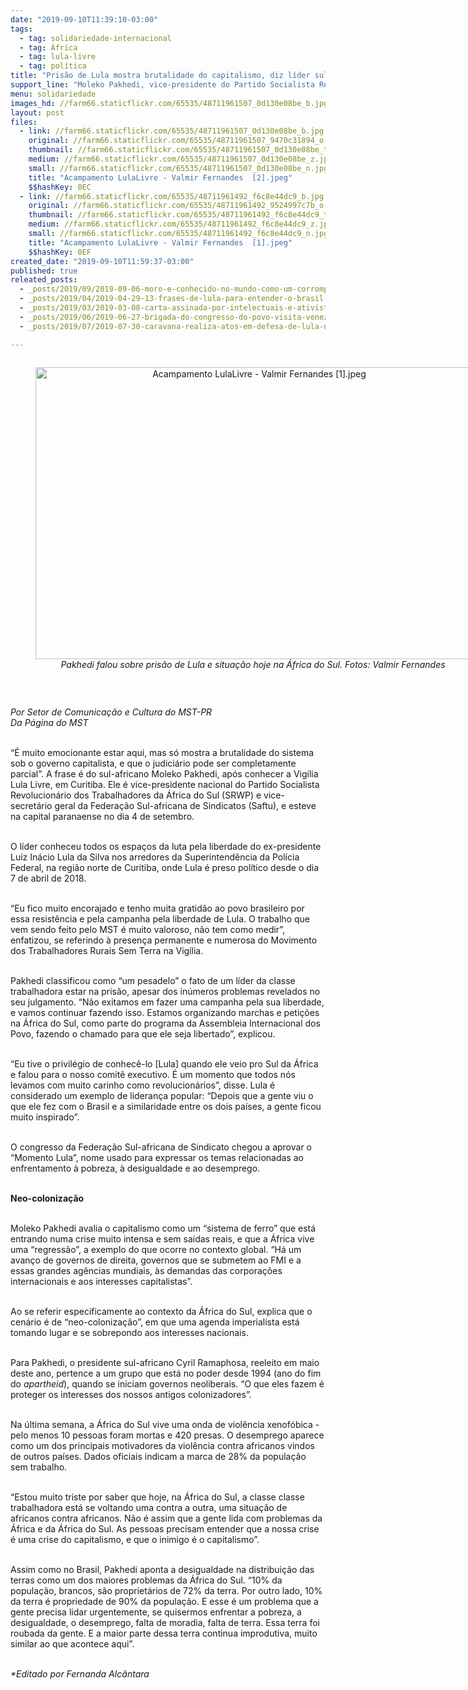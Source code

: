 ```yaml
---
date: "2019-09-10T11:39:10-03:00"
tags:
  - tag: solidariedade-internacional
  - tag: África
  - tag: lula-livre
  - tag: política
title: "Prisão de Lula mostra brutalidade do capitalismo, diz líder sul-africano "
support_line: "Moleko Pakhedi, vice-presidente do Partido Socialista Revolucionário dos Trabalhadores da África do Sul, visitou a Vigília Lula Livre, em Curitiba"
menu: solidariedade
images_hd: //farm66.staticflickr.com/65535/48711961507_0d130e08be_b.jpg
layout: post
files:
  - link: //farm66.staticflickr.com/65535/48711961507_0d130e08be_b.jpg
    original: //farm66.staticflickr.com/65535/48711961507_9470c31894_o.jpg
    thumbnail: //farm66.staticflickr.com/65535/48711961507_0d130e08be_t.jpg
    medium: //farm66.staticflickr.com/65535/48711961507_0d130e08be_z.jpg
    small: //farm66.staticflickr.com/65535/48711961507_0d130e08be_n.jpg
    title: "Acampamento LulaLivre - Valmir Fernandes  [2].jpeg"
    $$hashKey: 0EC
  - link: //farm66.staticflickr.com/65535/48711961492_f6c8e44dc9_b.jpg
    original: //farm66.staticflickr.com/65535/48711961492_9524997c7b_o.jpg
    thumbnail: //farm66.staticflickr.com/65535/48711961492_f6c8e44dc9_t.jpg
    medium: //farm66.staticflickr.com/65535/48711961492_f6c8e44dc9_z.jpg
    small: //farm66.staticflickr.com/65535/48711961492_f6c8e44dc9_n.jpg
    title: "Acampamento LulaLivre - Valmir Fernandes  [1].jpeg"
    $$hashKey: 0EF
created_date: "2019-09-10T11:59:37-03:00"
published: true
releated_posts:
  - _posts/2019/09/2019-09-06-moro-e-conhecido-no-mundo-como-um-corrompido-diz-lider-da-esquerda-francesa.md
  - _posts/2019/04/2019-04-29-13-frases-de-lula-para-entender-o-brasil-nos-dias-de-hoje.md
  - _posts/2019/03/2019-03-08-carta-assinada-por-intelectuais-e-ativistas-exalta-a-importancia-do-8-de-marco.md
  - _posts/2019/06/2019-06-27-brigada-do-congresso-do-povo-visita-venezuela.md
  - _posts/2019/07/2019-07-30-caravana-realiza-atos-em-defesa-de-lula-na-bahia-sergipe-e-pernambuco.md

---
```

<div style="text-align:center">
<figure class="image" style="display:inline-block"><img alt="Acampamento LulaLivre - Valmir Fernandes  [1].jpeg" height="467" src="//farm66.staticflickr.com/65535/48711961492_f6c8e44dc9_b.jpg" width="700" />
<figcaption><em>Pakhedi falou sobre pris&atilde;o de Lula e situa&ccedil;&atilde;o hoje na &Aacute;frica do Sul. Fotos:&nbsp;Valmir Fernandes&nbsp;</em></figcaption>
</figure>
</div>

<p>&nbsp;</p>

<p><em>Por Setor de Comunica&ccedil;&atilde;o e Cultura do MST-PR&nbsp;<br />
Da P&aacute;gina do MST</em><br />
&nbsp;</p>

<p>&ldquo;&Eacute; muito emocionante estar aqui, mas s&oacute; mostra a brutalidade do sistema sob o governo capitalista, e que o judici&aacute;rio pode ser completamente parcial&rdquo;. A frase &eacute; do sul-africano Moleko Pakhedi, ap&oacute;s conhecer a Vig&iacute;lia Lula Livre, em Curitiba. Ele &eacute; vice-presidente nacional do Partido Socialista Revolucion&aacute;rio dos Trabalhadores da &Aacute;frica do Sul (SRWP) e vice-secret&aacute;rio geral da Federa&ccedil;&atilde;o Sul-africana de Sindicatos (Saftu), e esteve na capital paranaense no dia 4 de setembro.&nbsp;<br />
&nbsp;</p>

<p>O l&iacute;der conheceu todos os espa&ccedil;os da luta pela liberdade do ex-presidente Luiz In&aacute;cio Lula da Silva nos arredores da Superintend&ecirc;ncia da Pol&iacute;cia Federal, na regi&atilde;o norte de Curitiba, onde Lula &eacute; preso pol&iacute;tico desde o dia 7 de abril de 2018.&nbsp;<br />
&nbsp;</p>

<p>&ldquo;Eu fico muito encorajado e tenho muita gratid&atilde;o ao povo brasileiro por essa resist&ecirc;ncia e pela campanha pela liberdade de Lula. O trabalho que vem sendo feito pelo MST &eacute; muito valoroso, n&atilde;o tem como medir&rdquo;, enfatizou, se referindo &agrave;&nbsp;presen&ccedil;a permanente e numerosa do Movimento dos Trabalhadores Rurais Sem Terra na Vig&iacute;lia.&nbsp;<br />
&nbsp;</p>

<p>Pakhedi classificou como &ldquo;um pesadelo&rdquo; o fato de um l&iacute;der da classe trabalhadora estar na pris&atilde;o, apesar dos in&uacute;meros problemas revelados no seu julgamento. &ldquo;N&atilde;o exitamos em fazer uma campanha pela sua liberdade, e vamos continuar fazendo isso. Estamos organizando marchas e peti&ccedil;&otilde;es na &Aacute;frica do Sul, como parte do programa da Assembleia Internacional dos Povo, fazendo o chamado para que ele seja libertado&rdquo;, explicou.&nbsp;&nbsp;<br />
&nbsp;</p>

<p>&ldquo;Eu tive o privil&eacute;gio de conhec&ecirc;-lo [Lula] quando ele veio pro Sul da &Aacute;frica e falou para o nosso comit&ecirc; executivo. &Eacute; um momento que todos n&oacute;s levamos com muito carinho como revolucion&aacute;rios&rdquo;, disse. Lula &eacute; considerado um exemplo de lideran&ccedil;a popular: &ldquo;Depois que a gente viu o que ele fez com o Brasil e a similaridade entre os dois pa&iacute;ses, a gente ficou muito inspirado&rdquo;.&nbsp;<br />
&nbsp;</p>

<p>O congresso da Federa&ccedil;&atilde;o Sul-africana de Sindicato chegou a aprovar o &ldquo;Momento Lula&rdquo;, nome usado para expressar os temas relacionadas ao enfrentamento &agrave; pobreza, &agrave; desigualdade e ao desemprego.&nbsp;&nbsp;<br />
&nbsp;</p>

<p><strong>Neo-coloniza&ccedil;&atilde;o&nbsp;</strong><br />
&nbsp;</p>

<p>Moleko Pakhedi avalia o capitalismo como um &ldquo;sistema de ferro&rdquo; que est&aacute; entrando numa crise muito intensa e sem sa&iacute;das reais, e que a &Aacute;frica vive uma &ldquo;regress&atilde;o&rdquo;, a exemplo do que ocorre no contexto global. &ldquo;H&aacute; um avan&ccedil;o de governos de direita, governos que se submetem ao FMI e a essas grandes ag&ecirc;ncias mundiais, &agrave;s demandas das corpora&ccedil;&otilde;es internacionais e aos interesses capitalistas&rdquo;.&nbsp;<br />
&nbsp;</p>

<p>Ao se referir especificamente ao contexto da &Aacute;frica do Sul, explica que o cen&aacute;rio &eacute; de &ldquo;neo-coloniza&ccedil;&atilde;o&rdquo;, em que uma agenda imperialista est&aacute; tomando lugar e se sobrepondo aos interesses nacionais.&nbsp;</p>

<p><br />
Para Pakhedi, o presidente sul-africano Cyril Ramaphosa, reeleito em maio deste ano, pertence a um grupo que est&aacute; no poder desde 1994 (ano do fim do <em>apartheid</em>), quando se iniciam governos neoliberais. &ldquo;O que eles fazem &eacute; proteger os interesses dos nossos antigos colonizadores&rdquo;.&nbsp;<br />
&nbsp;</p>

<p>Na &uacute;ltima semana, a &Aacute;frica do Sul vive uma onda de viol&ecirc;ncia xenof&oacute;bica - pelo menos 10 pessoas foram mortas e 420 presas. O desemprego aparece como um dos principais motivadores da viol&ecirc;ncia contra africanos vindos de outros pa&iacute;ses. Dados oficiais indicam a marca de 28% da popula&ccedil;&atilde;o sem trabalho.&nbsp;<br />
&nbsp;</p>

<p>&ldquo;Estou muito triste por saber que hoje, na &Aacute;frica do Sul, a classe classe trabalhadora est&aacute; se voltando uma contra a outra, uma situa&ccedil;&atilde;o de africanos contra africanos. N&atilde;o &eacute; assim que a gente lida com problemas da &Aacute;frica e da &Aacute;frica do Sul. As pessoas precisam entender que a nossa crise &eacute; uma crise do capitalismo, e que o inimigo &eacute; o capitalismo&rdquo;.&nbsp;<br />
&nbsp;</p>

<p>Assim como no Brasil, Pakhedi aponta a desigualdade na distribui&ccedil;&atilde;o das terras como um dos maiores problemas da &Aacute;frica do Sul. &ldquo;10% da popula&ccedil;&atilde;o, brancos, s&atilde;o propriet&aacute;rios de 72% da terra. Por outro lado, 10% da terra &eacute; propriedade de 90% da popula&ccedil;&atilde;o. E esse &eacute; um problema que a gente precisa lidar urgentemente, se quisermos enfrentar a pobreza, a desigualdade, o desemprego, falta de moradia, falta de terra. Essa terra foi roubada da gente. E a maior parte dessa terra continua improdutiva, muito similar ao que acontece aqui&rdquo;.&nbsp;</p>

<p><br />
<em>*Editado por Fernanda Alc&acirc;ntara</em></p>
